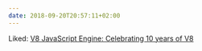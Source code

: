 ```yaml
---
date: 2018-09-20T20:57:11+02:00
---
```


Liked: [V8 JavaScript Engine: Celebrating 10 years of V8](https://v8project.blogspot.com/2018/09/10-years.html)
